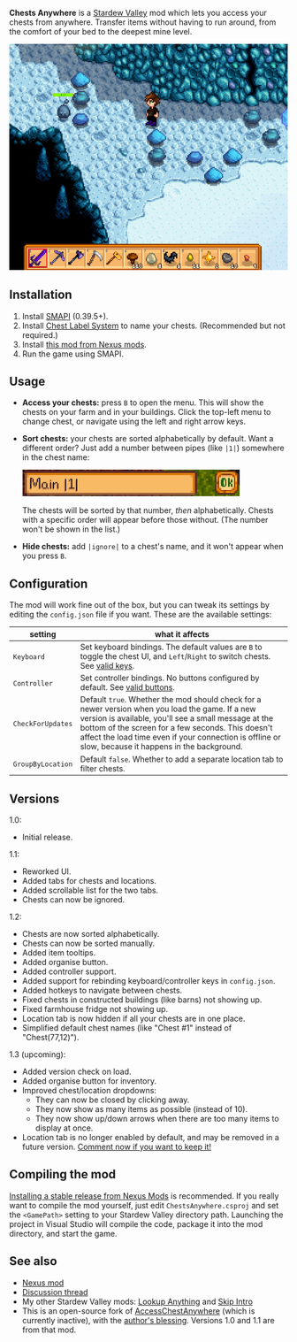 **Chests Anywhere** is a [Stardew Valley](http://stardewvalley.net/) mod which lets you access
your chests from anywhere. Transfer items without having to run around, from the comfort of your
bed to the deepest mine level.

![](screenshots/animated-usage.gif)

## Installation
1. Install [SMAPI](https://github.com/ClxS/SMAPI) (0.39.5+).
2. Install [Chest Label System](http://www.nexusmods.com/stardewvalley/mods/242/) to name your
   chests. (Recommended but not required.)
3. Install [this mod from Nexus mods](http://www.nexusmods.com/stardewvalley/mods/518).
4. Run the game using SMAPI.

## Usage
* **Access your chests:** press `B` to open the menu. This will show the chests on your farm and in
  your buildings. Click the top-left menu to change chest, or navigate using the left and right
  arrow keys.
* **Sort chests:** your chests are sorted alphabetically by default. Want a different order? Just add
  a number between pipes (like `|1|`) somewhere in the chest name:

  ![](screenshots/tags-order-name.png)

  The chests will be sorted by that number, _then_ alphabetically. Chests with a specific order will
  appear before those without. (The number won't be shown in the list.)
* **Hide chests:** add `|ignore|` to a chest's name, and it won't appear when you press `B`.

## Configuration
The mod will work fine out of the box, but you can tweak its settings by editing the `config.json`
file if you want. These are the available settings:

| setting           | what it affects
| ----------------- | -------------------
| `Keyboard`        | Set keyboard bindings. The default values are `B` to toggle the chest UI, and `Left`/`Right` to switch chests. See [valid keys](https://msdn.microsoft.com/en-us/library/microsoft.xna.framework.input.keys.aspx).
| `Controller`      | Set controller bindings. No buttons configured by default. See [valid buttons](https://msdn.microsoft.com/en-us/library/microsoft.xna.framework.input.buttons.aspx).
| `CheckForUpdates` | Default `true`. Whether the mod should check for a newer version when you load the game. If a new version is available, you'll see a small message at the bottom of the screen for a few seconds. This doesn't affect the load time even if your connection is offline or slow, because it happens in the background.
| `GroupByLocation` | Default `false`. Whether to add a separate location tab to filter chests.

## Versions
1.0:
* Initial release.

1.1:
* Reworked UI.
* Added tabs for chests and locations.
* Added scrollable list for the two tabs.
* Chests can now be ignored.

1.2:
* Chests are now sorted alphabetically.
* Chests can now be sorted manually.
* Added item tooltips.
* Added organise button.
* Added controller support.
* Added support for rebinding keyboard/controller keys in `config.json`.
* Added hotkeys to navigate between chests.
* Fixed chests in constructed buildings (like barns) not showing up.
* Fixed farmhouse fridge not showing up.
* Location tab is now hidden if all your chests are in one place.
* Simplified default chest names (like "Chest #1" instead of "Chest(77,12)").

1.3 (upcoming):
* Added version check on load.
* Added organise button for inventory.
* Improved chest/location dropdowns:
  * They can now be closed by clicking away.
  * They now show as many items as possible (instead of 10).
  * They now show up/down arrows when there are too many items to display at once.
* Location tab is no longer enabled by default, and may be removed in a future version. [Comment now if you want to keep it!](http://community.playstarbound.com/threads/smapi-chests-anywhere.122603/)

## Compiling the mod
[Installing a stable release from Nexus Mods](http://www.nexusmods.com/stardewvalley/mods/518/) is
recommended. If you really want to compile the mod yourself, just edit `ChestsAnywhere.csproj` and
set the `<GamePath>` setting to your Stardew Valley directory path. Launching the project in Visual
Studio will compile the code, package it into the mod directory, and start the game.

## See also
* [Nexus mod](http://www.nexusmods.com/stardewvalley/mods/518)
* [Discussion thread](http://community.playstarbound.com/threads/smapi-chests-anywhere.122603/)
* My other Stardew Valley mods: [Lookup Anything](https://github.com/Pathoschild/LookupAnything) and [Skip Intro](https://github.com/Pathoschild/StardewValley.SkipIntro)
* This is an open-source fork of [AccessChestAnywhere](https://github.com/VIspReaderUS/AccessChestAnywhere) (which is currently inactive), with the [author's blessing](https://github.com/VIspReaderUS/AccessChestAnywhere/issues/1). Versions 1.0 and 1.1 are from that mod.
